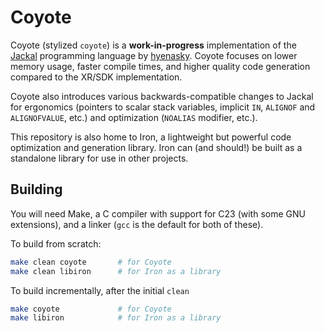 # Coyote

Coyote (stylized `coyote`) is a **work-in-progress** implementation of the [Jackal](https://github.com/xrarch/newsdk) programming language by [hyenasky](https://github.com/hyenasky).
Coyote focuses on lower memory usage, faster compile times, and higher quality code generation compared to the XR/SDK implementation.

Coyote also introduces various backwards-compatible changes to Jackal for ergonomics (pointers to scalar stack variables, implicit `IN`, `ALIGNOF` and `ALIGNOFVALUE`, etc.) and optimization (`NOALIAS` modifier, etc.).

This repository is also home to Iron, a lightweight but powerful code optimization and generation library. Iron can (and should!) be built as a standalone library for use in other projects.

## Building

You will need Make, a C compiler with support for C23 (with some GNU extensions), and a linker (`gcc` is the default for both of these).

To build from scratch:
```sh
make clean coyote       # for Coyote
make clean libiron      # for Iron as a library
```

To build incrementally, after the initial `clean`
```sh
make coyote             # for Coyote
make libiron            # for Iron as a library
```
